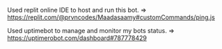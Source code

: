 Used replit online IDE to host and run this bot. 
=> https://replit.com/@prvncodes/Maadasaamy#customCommands/ping.js

Used uptimebot to manage and monitor my bots status. 
=> https://uptimerobot.com/dashboard#787778429

